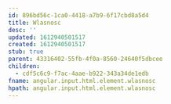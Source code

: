 ```yaml
---
id: 896bd56c-1ca0-4418-a7b9-6f17cbd8a5d4
title: Wlasnosc
desc: ''
updated: 1612940501517
created: 1612940501517
stub: true
parent: 43316402-55fb-4f0a-8560-24640f5dbcee
children:
  - cdf5c6c9-f7ac-4aae-b922-343a34de1edb
fname: angular.input.html.element.wlasnosc
hpath: angular.input.html.element.wlasnosc
---
```



